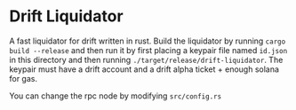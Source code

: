# Drift Liquidator

A fast liquidator for drift written in rust. Build the liquidator by running `cargo build --release` and then run it by first placing a keypair file named `id.json` in this directory and then running `./target/release/drift-liquidator`. The keypair must have a drift account and a drift alpha ticket + enough solana for gas.

You can change the rpc node by modifying `src/config.rs`
